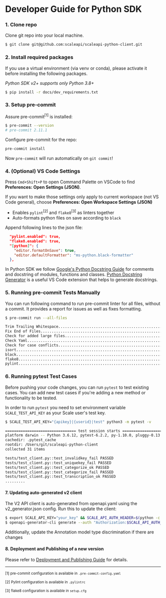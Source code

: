 # Developer Guide for Python SDK

### 1. Clone repo

Clone git repo into your local machine.

```bash
$ git clone git@github.com:scaleapi/scaleapi-python-client.git
```

### 2. Install required packages

If you use a virtual environment (via venv or conda), please activate it before installing the following packages.

_Python SDK v2+ supports only Python 3.8+_

```bash
$ pip install -r docs/dev_requirements.txt
```

### 3. Setup pre-commit

Assure pre-commit<sup>[1]</sup> is installed:

```bash
$ pre-commit --version
# pre-commit 2.11.1
```

Configure pre-commit for the repo:

```bash
pre-commit install
```

Now `pre-commit` will run automatically on `git commit`!

### 4. (Optional) VS Code Settings

Press `Cmd+Shift+P` to open Command Palette on VSCode to find **Preferences: Open Settings (JSON)**.

If you want to make those settings only apply to current workspace (not VS Code general), choose **Preferences: Open Workspace Settings (JSON)**

- Enables `pylint`<sup>[2]</sup> and `flake8`<sup>[3]</sup> as linters together
- Auto-formats python files on save according to `black`

Append following lines to the json file:

```json
  "pylint.enabled": true,
  "flake8.enabled": true,
  "[python]": {
    "editor.formatOnSave": true,
    "editor.defaultFormatter": "ms-python.black-formatter"
  },
```

In Python SDK we follow [Google's Python Docstring Guide](https://google.github.io/styleguide/pyguide.html#38-comments-and-docstrings) for comments and docstring of modules, functions and classes. [Python Docstring Generator](https://marketplace.visualstudio.com/items?itemName=njpwerner.autodocstring) is a useful VS Code extension that helps to generate docstrings.

### 5. Running pre-commit Tests Manually

You can run following command to run pre-commit linter for all files, without a commit. It provides a report for issues as well as fixes formatting.

```bash
$ pre-commit run --all-files

Trim Trailing Whitespace.................................................Passed
Fix End of Files.........................................................Passed
Check for added large files..............................................Passed
Check Yaml...............................................................Passed
Check for case conflicts.................................................Passed
isort....................................................................Passed
black....................................................................Passed
flake8...................................................................Passed
pylint...................................................................Passed
```

### 6. Running pytest Test Cases

Before pushing your code changes, you can run `pytest` to test existing cases. You can add new test cases if you're adding a new method or functionality to be tested.

In order to run `pytest` you need to set environment variable `SCALE_TEST_API_KEY` as your Scale user's test key.

```bash
$ SCALE_TEST_API_KEY="{apikey}|{userid}|test" python3 -m pytest -v

================================ test session starts ================================
platform darwin -- Python 3.6.12, pytest-6.2.2, py-1.10.0, pluggy-0.13.1
cachedir: .pytest_cache
rootdir: /Users/git/scaleapi-python-client
collected 31 items

tests/test_client.py::test_invalidkey_fail PASSED                              [  3%]
tests/test_client.py::test_uniquekey_fail PASSED                               [  6%]
tests/test_client.py::test_categorize_ok PASSED                                [  9%]
tests/test_client.py::test_categorize_fail PASSED                              [ 12%]
tests/test_client.py::test_transcription_ok PASSED                             [ 16%]
.........
```

#### 7. Updating auto-generated v2 client

The V2 API client is auto-generated from openapi.yaml using the v2_generator.json config. Run this to update the client:

```bash
$ export SCALE_API_KEY="your_key" && SCALE_API_AUTH_HEADER=$(python -c "import urllib.parse; print(urllib.parse.quote('Bearer $SCALE_API_KEY'))")
$ openapi-generator-cli generate --auth "Authorization:$SCALE_API_AUTH_HEADER" --config v2_generator.json
```

Additionally, update the Annotation model type discrimination if there are changes

#### 8. Deployment and Publishing of a new version

Please refer to [Deployment and Publishing Guide](pypi_update_guide.md) for details.

---

<sup>[1] pre-commit configuration is available in `.pre-commit-config.yaml`</sup>

<sup>[2] Pylint configuration is available in `.pylintrc`</sup>

<sup>[3] flake8 configuration is available in `setup.cfg`</sup>
